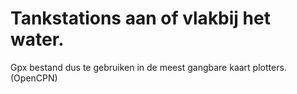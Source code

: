 # Tankstations aan of vlakbij het water.
Gpx bestand dus te gebruiken in de meest gangbare kaart plotters. (OpenCPN)
